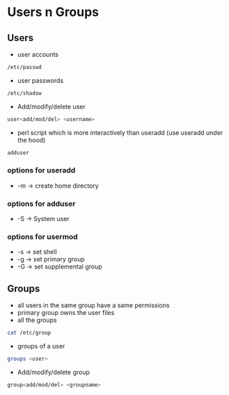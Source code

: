 # Users n Groups
## Users

- user accounts
```bash
/etc/passwd
```

- user passwords
```bash
/etc/shadow
```

- Add/modify/delete user
```bash
user<add/mod/del> <username>
```

- perl script which is more interactively than useradd (use useradd under the hood)
```bash
adduser 
```

### options for useradd
- -m -> create home directory
### options for adduser
- -S -> System user

### options for usermod
- -s -> set shell
- -g <group> <user>-> set primary group
- -G -> set supplemental group

## Groups
- all users in the same group have a same permissions
- primary group owns the user files
- all the groups
```bash
cat /etc/group
```

- groups of a user
```bash
groups <user>
```

- Add/modify/delete group
```bash
group<add/mod/del> <groupname>
```
 